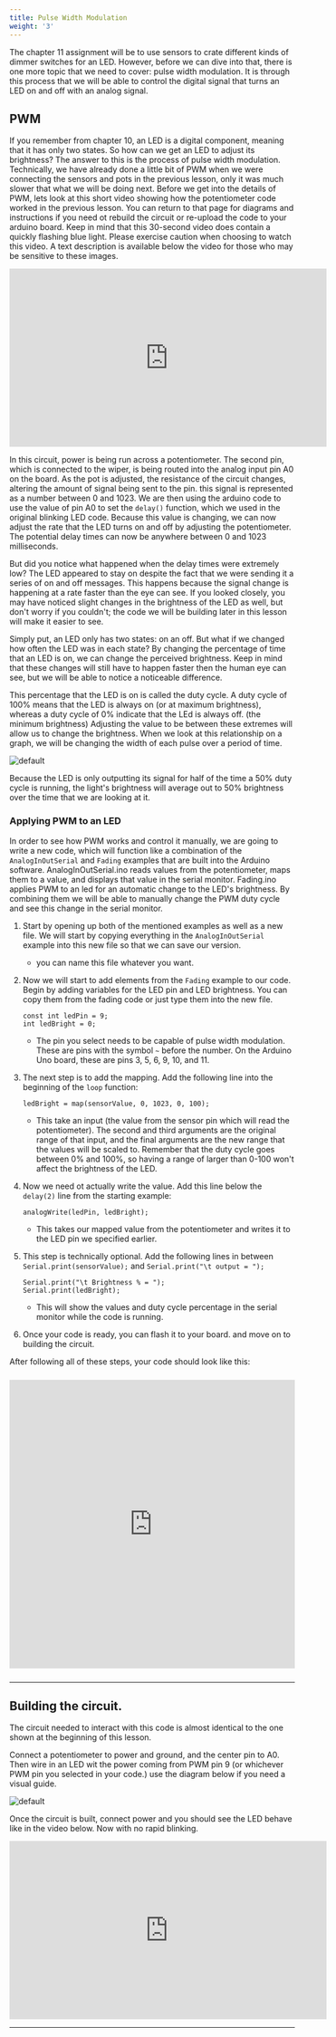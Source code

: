 ```yaml
---
title: Pulse Width Modulation
weight: '3'
---
```


The chapter 11 assignment will be to use sensors to crate different kinds of dimmer switches for an LED. However, before we can dive into that, there is one more topic that we need to cover: pulse width modulation. It is through this process that we will be able to control the digital signal that turns an LED on and off with an analog signal.

## PWM

If you remember from chapter 10, an LED is a digital component, meaning that it has only two states. So how can we get an LED to adjust its brightness? The answer to this is the process of pulse width modulation. Technically, we have already done a little bit of PWM when we were connecting the sensors and pots in the previous lesson, only it was much slower that what we will be doing next. Before we get into the details of PWM, lets look at this short video showing how the potentiometer code worked in the previous lesson. You can return to that page for diagrams and instructions if you need ot rebuild the circuit or re-upload the code to your arduino board. Keep in mind that this 30-second video does contain a quickly flashing blue light. Please exercise caution when choosing to watch this video. A text description is available below the video for those who may be sensitive to these images.

<iframe width="560" height="315" src="https://www.youtube.com/embed/AoPqZdEqY_s" frameborder="0" allow="accelerometer; autoplay; encrypted-media; gyroscope; picture-in-picture" allowfullscreen></iframe>

In this circuit, power is being run across a potentiometer. The second pin, which is connected to the wiper, is being routed into the analog input pin A0 on the board. As the pot is adjusted, the resistance of the circuit changes, altering the amount of signal being sent to the pin. this signal is represented as a number between 0 and 1023. We are then using the arduino code to use the value of pin A0 to set the `delay()` function, which we used in the original blinking LED code. Because this value is changing, we can now adjust the rate that the LED turns on and off by adjusting the potentiometer. The potential delay times can now be anywhere between 0 and 1023 milliseconds.

But did you notice what happened when the delay times were extremely low? The LED appeared to stay on despite the fact that we were sending it a series of on and off messages. This happens because the signal change is happening at a rate faster than the eye can see. If you looked closely, you may have noticed slight changes in the brightness of the LED as well, but don't worry if you couldn't; the code we will be building later in this lesson will make it easier to see.

Simply put, an LED only has two states: on an off. But what if we changed how often the LED was in each state? By changing the percentage of time that an LED is on, we can change the perceived brightness. Keep in mind that these changes will still have to happen faster then the human eye can see, but we will be able to notice a noticeable difference. 

This percentage that the LED is on is called the duty cycle. A duty cycle of 100% means that the LED is always on (or at maximum brightness), whereas a duty cycle of 0% indicate that the LEd is always off. (the minimum brightness) Adjusting the value to be between these extremes will allow us to change the brightness. When we look at this relationship on a graph, we will be changing the width of each pulse over a period of time.

![default](images/graphics/dutycycle.jpeg)

Because the LED is only outputting its signal for half of the time a 50% duty cycle is running, the light's brightness will average out to 50% brightness over the time that we are looking at it.

### Applying PWM to an LED

In order to see how PWM works and control it manually, we are going to write a new code, which will function like a combination of the `AnalogInOutSerial` and `Fading` examples that are built into the Arduino software. AnalogInOutSerial.ino reads values from the potentiometer, maps them to a value, and displays that value in the serial monitor. Fading.ino applies PWM to an led for an automatic change to the LED's brightness. By combining them we will be able to manually change the PWM duty cycle and see this change in the serial monitor.

1. Start by opening up both of the mentioned examples as well as a new file. We will start by copying everything in the `AnalogInOutSerial` example into this new file so that we can save our version.
    * you can name this file whatever you want.

2. Now we will start to add elements from the `Fading` example to our code. Begin by adding variables for the LED pin and LED brightness. You can copy them from the fading code or just type them into the new file.
    ```
    const int ledPin = 9;
    int ledBright = 0;
    ```
    * The pin you select needs to be capable of pulse width modulation. These are pins with the symbol `~` before the number. On the Arduino Uno board, these are pins 3, 5, 6, 9, 10, and 11.

3. The next step is to add the mapping. Add the following line into the beginning of the `loop` function:
    ```
    ledBright = map(sensorValue, 0, 1023, 0, 100);
    ```
    * This take an input (the value from the sensor pin which will read the potentiometer). The second and third arguments are the original range of that input, and the final arguments are the new range that the values will be scaled to. Remember that the duty cycle goes between 0% and 100%, so having a range of larger than 0-100 won't affect the brightness of the LED.
4. Now we need ot actually write the value. Add this line below the `delay(2)` line from the starting example:
    ```
    analogWrite(ledPin, ledBright);
    ```
    * This takes our mapped value from the potentiometer and writes it to the LED pin we specified earlier.

5. This step is technically optional. Add the following lines in between `Serial.print(sensorValue);` and `Serial.print("\t output = ");`

    ```
    Serial.print("\t Brightness % = ");
    Serial.print(ledBright);
    ```
    * This will show the values and duty cycle percentage in the serial monitor while the code is running.

6. Once your code is ready, you can flash it to your board. and move on to building the circuit.


After following all of these steps, your code should look like this:

<iframe src=https://create.arduino.cc/editor/mbardin/3a068f21-5180-443b-808a-def7db937692/preview?embed style="height:510px;width:100%;margin:10px 0" frameborder=0></iframe>

---

## Building the circuit. 

The circuit needed to interact with this code is almost identical to the one shown at the beginning of this lesson. 

Connect a potentiometer to power and ground, and the center pin to A0. Then wire in an LED wit the power coming from PWM pin 9 (or whichever PWM pin you selected in your code.) use the diagram below if you need a visual guide.

![default](/images/graphics/PWM_diag_3.png)

Once the circuit is built, connect power and you should see the LED behave like in the video below. Now with no rapid blinking.

<iframe width="560" height="315" src="https://www.youtube.com/embed/v_7V_w3W5PU" frameborder="0" allow="accelerometer; autoplay; encrypted-media; gyroscope; picture-in-picture" allowfullscreen></iframe>

---